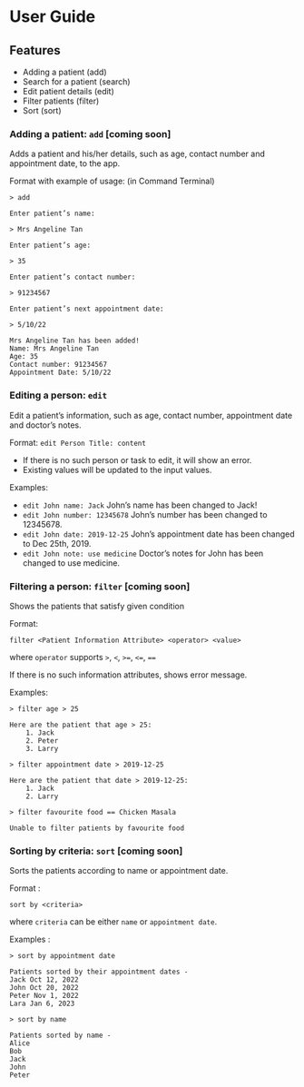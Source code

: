 # User Guide

## Features
* Adding a patient (add)
* Search for a patient (search)
* Edit patient details (edit)
* Filter patients (filter)
* Sort (sort)


### Adding a patient: `add` [coming soon]

Adds a patient and his/her details, such as age, contact number and appointment date, to the app.

Format with example of usage: (in Command Terminal)

````
> add

Enter patient’s name:

> Mrs Angeline Tan

Enter patient’s age:

> 35

Enter patient’s contact number:

> 91234567

Enter patient’s next appointment date:

> 5/10/22

Mrs Angeline Tan has been added!
Name: Mrs Angeline Tan
Age: 35
Contact number: 91234567
Appointment Date: 5/10/22
````

### Editing a person: `edit`

Edit a patient’s information, such as age, contact number, appointment date and doctor’s notes.

Format: `edit Person Title: content`

* If there is no such person or task to edit, it will show an error.
* Existing values will be updated to the input values.

Examples:
* `edit John name: Jack` John’s name has been changed to Jack!
* `edit John number: 12345678` John’s number has been changed to 12345678.
* `edit John date: 2019-12-25` John’s appointment date has been changed to Dec 25th, 2019.
* `edit John note: use medicine` Doctor’s notes for John has been changed to use medicine.

### Filtering a person: `filter` [coming soon]

Shows the patients that satisfy given condition

Format:
```
filter <Patient Information Attribute> <operator> <value>
```
where `operator` supports `>`, `<`, `>=`, `<=`, `==`

If there is no such information attributes, shows error message.

Examples:
```
> filter age > 25

Here are the patient that age > 25:
    1. Jack
    2. Peter
    3. Larry
```
```
> filter appointment date > 2019-12-25

Here are the patient that date > 2019-12-25:
    1. Jack
    2. Larry
```
```
> filter favourite food == Chicken Masala

Unable to filter patients by favourite food

```

### Sorting by criteria: `sort` [coming soon]

Sorts the patients according to name or appointment date.

Format :
```
sort by <criteria>
```
where `criteria` can be either `name` or `appointment date`.

Examples :
```
> sort by appointment date

Patients sorted by their appointment dates -
Jack Oct 12, 2022
John Oct 20, 2022
Peter Nov 1, 2022
Lara Jan 6, 2023
```

```
> sort by name

Patients sorted by name -
Alice
Bob
Jack
John 
Peter
```
